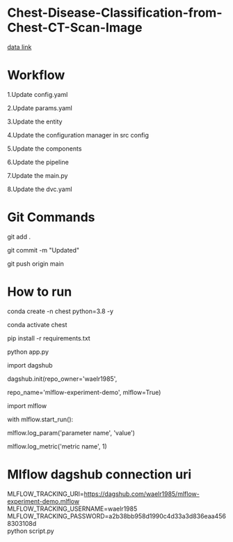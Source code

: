 # Chest-Disease-Classification-from-Chest-CT-Scan-Image
[data link](https://drive.google.com/file/d/1WY8X8l1PowuaDQLzZR2MrAk-LybCZMP7/view?usp=drive_link)

# Workflow

1.Update config.yaml

2.Update params.yaml

3.Update the entity

4.Update the configuration manager in src config

5.Update the components

6.Update the pipeline

7.Update the main.py

8.Update the dvc.yaml


# Git Commands
git add .

git commit -m "Updated"

git push origin main

# How to run

conda create -n chest python=3.8 -y

conda activate chest

pip install -r requirements.txt

python app.py


import dagshub

dagshub.init(repo_owner='waelr1985', 

repo_name='mlflow-experiment-demo', mlflow=True)

import mlflow

with mlflow.start_run():

  mlflow.log_param('parameter name', 'value')
  
  mlflow.log_metric('metric name', 1)

# Mlflow dagshub connection uri
MLFLOW_TRACKING_URI=https://dagshub.com/waelr1985/mlflow-experiment-demo.mlflow \
MLFLOW_TRACKING_USERNAME=waelr1985 \
MLFLOW_TRACKING_PASSWORD=a2b38bb958d1990c4d33a3d836eaa4568303108d \
python script.py
